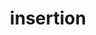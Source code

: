 ---
layout: recommendation
parent: RNA
title: insertion
definition: 
    Insertion: a sequence change where, compared to the reference sequence, one or more nucleotides are inserted <b>and</b> where the insertion is not a copy of a sequence immediately 5'
discussion:
    Can I describe a variant as r.123insg?: No, since the description is not unequivocal it is not allowed. What does the description mean, the insertion of a "g" <b>at</b> position 123 or the insertion of a "g" <b>after</b> position 123?<br>The situation becomes even more complex when using a coding RNA reference sequence a "-" character is used, e.g. r.-14insG; when the insertion is <b>after</b> nucleotide r.-14, is this position r.-13 or r.-15?
    Can I use the "^" character to describe an insertion?: No, insertions can not be described using the format r.123ˆ124insu or r.123ˆ124u. The recommendations try to restrict the number of different characters used to a minimum. Since a character was already used to indicate a range (the <i>underscore</i>) a new character was not required.
    How should I describe the change "aucg<b>aucgaucgauc</b>aggguccc" to "aucg<b>aucgaucgauc</b>a<b>aucgaucgauc</b>ggguccc"?  The fact that the inserted sequence (aucgaucgauc) is present in the original sequence suggests it derives from a duplicative event.: The variant should be described as an insertion; r.17_18ins5_16. A description using "dup" is not correct since, by definition, a duplication should be <b>directly 3'-flanking of the original copy</b> (in tandem). Note that the description given still makes it clear that the sequence inserted between r.17 and r.18 is probably derived from nearby, i.e. position r.5 to r.16, and thus likely derived from a duplicative event.
---
